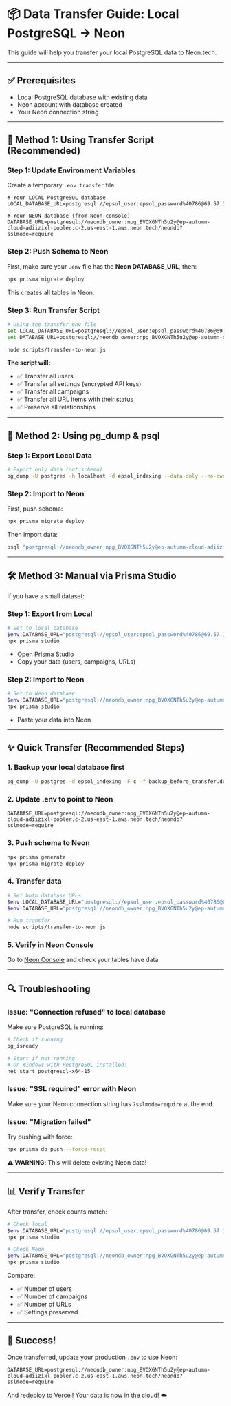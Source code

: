 # 📦 Data Transfer Guide: Local PostgreSQL → Neon

This guide will help you transfer your local PostgreSQL data to Neon.tech.

---

## ✅ Prerequisites

- Local PostgreSQL database with existing data
- Neon account with database created
- Your Neon connection string

---

## 🚀 Method 1: Using Transfer Script (Recommended)

### Step 1: Update Environment Variables

Create a temporary `.env.transfer` file:

```env
# Your LOCAL PostgreSQL database
LOCAL_DATABASE_URL=postgresql://epsol_user:epsol_password%40786@69.57.161.70:5432/epsol_indexing

# Your NEON database (from Neon console)
DATABASE_URL=postgresql://neondb_owner:npg_BVOXGNTh5u2y@ep-autumn-cloud-adiizixl-pooler.c-2.us-east-1.aws.neon.tech/neondb?sslmode=require
```

### Step 2: Push Schema to Neon

First, make sure your `.env` file has the **Neon DATABASE_URL**, then:

```bash
npx prisma migrate deploy
```

This creates all tables in Neon.

### Step 3: Run Transfer Script

```bash
# Using the transfer env file
set LOCAL_DATABASE_URL=postgresql://epsol_user:epsol_password%40786@69.57.161.70:5432/epsol_indexing
set DATABASE_URL=postgresql://neondb_owner:npg_BVOXGNTh5u2y@ep-autumn-cloud-adiizixl-pooler.c-2.us-east-1.aws.neon.tech/neondb?sslmode=require

node scripts/transfer-to-neon.js
```

**The script will:**
- ✅ Transfer all users
- ✅ Transfer all settings (encrypted API keys)
- ✅ Transfer all campaigns
- ✅ Transfer all URL items with their status
- ✅ Preserve all relationships

---

## 🔄 Method 2: Using pg_dump & psql

### Step 1: Export Local Data

```bash
# Export only data (not schema)
pg_dump -U postgres -h localhost -d epsol_indexing --data-only --no-owner --no-privileges -f data_export.sql
```

### Step 2: Import to Neon

First, push schema:
```bash
npx prisma migrate deploy
```

Then import data:
```bash
psql "postgresql://neondb_owner:npg_BVOXGNTh5u2y@ep-autumn-cloud-adiizixl-pooler.c-2.us-east-1.aws.neon.tech/neondb?sslmode=require" -f data_export.sql
```

---

## 🛠️ Method 3: Manual via Prisma Studio

If you have a small dataset:

### Step 1: Export from Local

```bash
# Set to local database
$env:DATABASE_URL="postgresql://epsol_user:epsol_password%40786@69.57.161.70:5432/epsol_indexing"
npx prisma studio
```

- Open Prisma Studio
- Copy your data (users, campaigns, URLs)

### Step 2: Import to Neon

```bash
# Set to Neon database
$env:DATABASE_URL="postgresql://neondb_owner:npg_BVOXGNTh5u2y@ep-autumn-cloud-adiizixl-pooler.c-2.us-east-1.aws.neon.tech/neondb?sslmode=require"
npx prisma studio
```

- Paste your data into Neon

---

## ✨ Quick Transfer (Recommended Steps)

### 1. Backup your local database first

```bash
pg_dump -U postgres -d epsol_indexing -F c -f backup_before_transfer.dump
```

### 2. Update .env to point to Neon

```env
DATABASE_URL=postgresql://neondb_owner:npg_BVOXGNTh5u2y@ep-autumn-cloud-adiizixl-pooler.c-2.us-east-1.aws.neon.tech/neondb?sslmode=require
```

### 3. Push schema to Neon

```bash
npx prisma generate
npx prisma migrate deploy
```

### 4. Transfer data

```bash
# Set both database URLs
$env:LOCAL_DATABASE_URL="postgresql://epsol_user:epsol_password%40786@69.57.161.70:5432/epsol_indexing"
$env:DATABASE_URL="postgresql://neondb_owner:npg_BVOXGNTh5u2y@ep-autumn-cloud-adiizixl-pooler.c-2.us-east-1.aws.neon.tech/neondb?sslmode=require"

# Run transfer
node scripts/transfer-to-neon.js
```

### 5. Verify in Neon Console

Go to [Neon Console](https://console.neon.tech) and check your tables have data.

---

## 🔍 Troubleshooting

### Issue: "Connection refused" to local database

Make sure PostgreSQL is running:
```bash
# Check if running
pg_isready

# Start if not running
# On Windows with PostgreSQL installed:
net start postgresql-x64-15
```

### Issue: "SSL required" error with Neon

Make sure your Neon connection string has `?sslmode=require` at the end.

### Issue: "Migration failed" 

Try pushing with force:
```bash
npx prisma db push --force-reset
```

**⚠️ WARNING**: This will delete existing Neon data!

---

## 📊 Verify Transfer

After transfer, check counts match:

```bash
# Check local
$env:DATABASE_URL="postgresql://epsol_user:epsol_password%40786@69.57.161.70:5432/epsol_indexing"
npx prisma studio

# Check Neon
$env:DATABASE_URL="postgresql://neondb_owner:npg_BVOXGNTh5u2y@ep-autumn-cloud-adiizixl-pooler.c-2.us-east-1.aws.neon.tech/neondb?sslmode=require"
npx prisma studio
```

Compare:
- ✅ Number of users
- ✅ Number of campaigns
- ✅ Number of URLs
- ✅ Settings preserved

---

## 🎉 Success!

Once transferred, update your production `.env` to use Neon:

```env
DATABASE_URL=postgresql://neondb_owner:npg_BVOXGNTh5u2y@ep-autumn-cloud-adiizixl-pooler.c-2.us-east-1.aws.neon.tech/neondb?sslmode=require
```

And redeploy to Vercel! Your data is now in the cloud! ☁️
